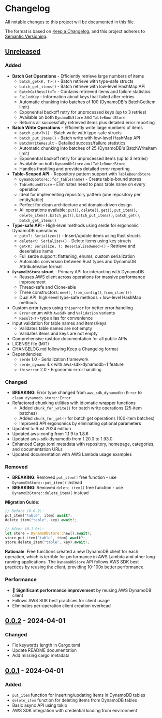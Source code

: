 # Changelog

All notable changes to this project will be documented in this file.

The format is based on [Keep a Changelog](https://keepachangelog.com/en/1.0.0/),
and this project adheres to [Semantic Versioning](https://semver.org/spec/v2.0.0.html).

## [Unreleased]

### Added
- **Batch Get Operations** - Efficiently retrieve large numbers of items
  - `batch_get<K, T>()` - Batch retrieve with type-safe structs
  - `batch_get_items()` - Batch retrieve with low-level HashMap API
  - `BatchGetResult<T>` - Contains retrieved items and failure statistics
  - `FailedKey` - Information about keys that failed after retries
  - Automatic chunking into batches of 100 (DynamoDB's BatchGetItem limit)
  - Exponential backoff retry for unprocessed keys (up to 3 retries)
  - Available on both `DynamoDbStore` and `TableBoundStore`
  - Returns all successfully retrieved items plus detailed error reporting
- **Batch Write Operations** - Efficiently write large numbers of items
  - `batch_put<T>()` - Batch write with type-safe structs
  - `batch_put_items()` - Batch write with low-level HashMap API
  - `BatchWriteResult` - Detailed success/failure statistics
  - Automatic chunking into batches of 25 (DynamoDB's BatchWriteItem limit)
  - Exponential backoff retry for unprocessed items (up to 3 retries)
  - Available on both `DynamoDbStore` and `TableBoundStore`
  - Handles throttling and provides detailed error reporting
- **Table-Scoped API** - Repository pattern support with `TableBoundStore`
  - `DynamoDbStore::for_table(name)` - Create table-bound stores
  - `TableBoundStore` - Eliminates need to pass table name on every operation
  - Ideal for implementing repository pattern (one repository per entity/table)
  - Perfect for clean architecture and domain-driven design
  - All operations available: `put()`, `delete()`, `get()`, `put_item()`, `delete_item()`, `batch_put()`, `batch_put_items()`, `batch_get()`, `batch_get_items()`
- **Type-safe API** - High-level methods using serde for ergonomic DynamoDB operations
  - `put<T: Serialize>()` - Insert/update items using Rust structs
  - `delete<K: Serialize>()` - Delete items using key structs
  - `get<K: Serialize, T: DeserializeOwned>()` - Retrieve and deserialize items
  - Full serde support: flattening, enums, custom serialization
  - Automatic conversion between Rust types and DynamoDB AttributeValue format
- **`DynamoDbStore` struct** - Primary API for interacting with DynamoDB
  - Reuses AWS client across operations for massive performance improvement
  - Thread-safe and Clone-able
  - Three constructors: `new()`, `from_config()`, `from_client()`
  - Dual API: high-level type-safe methods + low-level HashMap methods
- Custom error types using `thiserror` for better error handling
  - `Error` enum with `AwsSdk` and `Validation` variants
  - `Result<T>` type alias for convenience
- Input validation for table names and items/keys
  - Validates table names are not empty
  - Validates items and keys are not empty
- Comprehensive rustdoc documentation for all public APIs
- LICENSE file (MIT)
- CHANGELOG.md following Keep a Changelog format
- Dependencies:
  - `serde` 1.0 - Serialization framework
  - `serde_dynamo` 4.x with aws-sdk-dynamodb+1 feature
  - `thiserror` 2.0 - Ergonomic error handling

### Changed
- **BREAKING**: Error type changed from `aws_sdk_dynamodb::Error` to `clean_dynamodb_store::Error`
- Refactored chunking utilities with idiomatic wrapper functions
  - Added `chunk_for_write()` for batch write operations (25-item batches)
  - Added `chunk_for_get()` for batch get operations (100-item batches)
  - Improved API ergonomics by eliminating optional parameters
- Updated to Rust 2024 edition
- Updated aws-config from 1.1.9 to 1.8.6
- Updated aws-sdk-dynamodb from 1.20.0 to 1.93.0
- Enhanced Cargo.toml metadata with repository, homepage, categories, and documentation URLs
- Updated documentation with AWS Lambda usage examples

### Removed
- **BREAKING**: Removed `put_item()` free function - use `DynamoDbStore::put_item()` instead
- **BREAKING**: Removed `delete_item()` free function - use `DynamoDbStore::delete_item()` instead

**Migration Guide:**
```rust
// Before (0.0.2):
put_item("table", item).await?;
delete_item("table", key).await?;

// After (0.1.0+):
let store = DynamoDbStore::new().await?;
store.put_item("table", item).await?;
store.delete_item("table", key).await?;
```

**Rationale**: Free functions created a new DynamoDB client for each operation, which is
terrible for performance in AWS Lambda and other long-running applications. The `DynamoDbStore`
API follows AWS SDK best practices by reusing the client, providing 10-100x better performance.

### Performance
- 🚀 **Significant performance improvement** by reusing AWS DynamoDB client
- Follows AWS SDK best practices for client usage
- Eliminates per-operation client creation overhead

## [0.0.2] - 2024-04-01

### Changed
- Fix keywords length in Cargo.toml
- Update README documentation
- Add missing cargo metadata

## [0.0.1] - 2024-04-01

### Added
- `put_item` function for inserting/updating items in DynamoDB tables
- `delete_item` function for deleting items from DynamoDB tables
- Basic async API using tokio
- AWS SDK integration with credential loading from environment

[Unreleased]: https://github.com/vvivan/clean_dynamodb_store/compare/v0.0.2...HEAD
[0.0.2]: https://github.com/vvivan/clean_dynamodb_store/releases/tag/v0.0.2
[0.0.1]: https://github.com/vvivan/clean_dynamodb_store/releases/tag/v0.0.1
